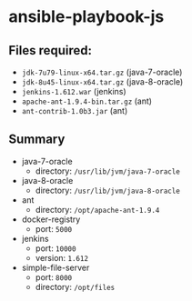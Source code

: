 # ansible-playbook-js
## Files required:
- `jdk-7u79-linux-x64.tar.gz` (java-7-oracle)
- `jdk-8u45-linux-x64.tar.gz` (java-8-oracle)
- `jenkins-1.612.war` (jenkins)
- `apache-ant-1.9.4-bin.tar.gz` (ant)
- `ant-contrib-1.0b3.jar` (ant)

## Summary
- java-7-oracle
  - directory: `/usr/lib/jvm/java-7-oracle`
- java-8-oracle
  - directory: `/usr/lib/jvm/java-8-oracle`
- ant
  - directory: `/opt/apache-ant-1.9.4`
- docker-registry
  - port: `5000`
- jenkins
  - port: `10000`
  - version: `1.612`
- simple-file-server
  - port: `8000`
  - directory: `/opt/files`
